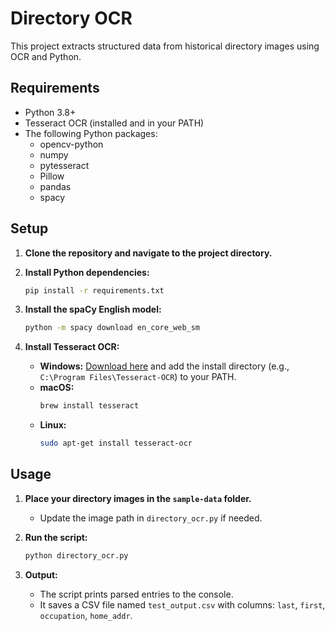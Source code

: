 # Directory OCR

This project extracts structured data from historical directory images using OCR and Python.

## Requirements

- Python 3.8+
- Tesseract OCR (installed and in your PATH)
- The following Python packages:
  - opencv-python
  - numpy
  - pytesseract
  - Pillow
  - pandas
  - spacy

## Setup

1. **Clone the repository and navigate to the project directory.**

2. **Install Python dependencies:**
   ```bash
   pip install -r requirements.txt
   ```

3. **Install the spaCy English model:**
   ```bash
   python -m spacy download en_core_web_sm
   ```

4. **Install Tesseract OCR:**
   - **Windows:** [Download here](https://github.com/UB-Mannheim/tesseract/wiki) and add the install directory (e.g., `C:\Program Files\Tesseract-OCR`) to your PATH.
   - **macOS:**
     ```bash
     brew install tesseract
     ```
   - **Linux:**
     ```bash
     sudo apt-get install tesseract-ocr
     ```

## Usage

1. **Place your directory images in the `sample-data` folder.**
   - Update the image path in `directory_ocr.py` if needed.

2. **Run the script:**
   ```bash
   python directory_ocr.py
   ```

3. **Output:**
   - The script prints parsed entries to the console.
   - It saves a CSV file named `test_output.csv` with columns: `last`, `first`, `occupation`, `home_addr`.

